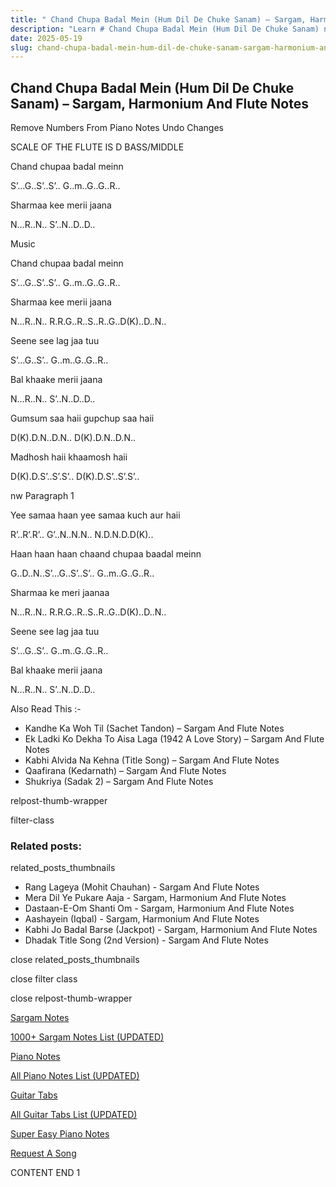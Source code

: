 ```yaml
---
title: " Chand Chupa Badal Mein (Hum Dil De Chuke Sanam) – Sargam, Harmonium And Flute Notes"
description: "Learn # Chand Chupa Badal Mein (Hum Dil De Chuke Sanam) notes, sargam, harmonium notations and flute notes. Easy step-by-step tutorial for beginners."
date: 2025-05-19
slug: chand-chupa-badal-mein-hum-dil-de-chuke-sanam-sargam-harmonium-and-flute-notes
---
```


## Chand Chupa Badal Mein (Hum Dil De Chuke Sanam) – Sargam, Harmonium And Flute Notes

Remove Numbers From Piano Notes
Undo Changes

SCALE OF THE FLUTE IS D BASS/MIDDLE

Chand chupaa badal meinn

S’…G..S’..S’.. G..m..G..G..R..

Sharmaa kee merii jaana

N…R..N.. S’..N..D..D..

Music

Chand chupaa badal meinn

S’…G..S’..S’.. G..m..G..G..R..

Sharmaa kee merii jaana

N…R..N.. R.R.G..R..S..R..G..D(K)..D..N..

Seene see lag jaa tuu

S’…G..S’.. G..m..G..G..R..

Bal khaake merii jaana

N…R..N.. S’..N..D..D..

Gumsum saa haii gupchup saa haii

D(K).D.N..D.N.. D(K).D.N..D.N..

Madhosh haii khaamosh haii

D(K).D.S’..S’.S’.. D(K).D.S’..S’.S’..

nw Paragraph 1

Yee samaa haan yee samaa kuch aur haii

R’..R’.R’.. G’..N..N.N.. N.D.N.D.D(K)..

Haan haan haan chaand chupaa baadal meinn

G..D..N..S’…G..S’..S’.. G..m..G..G..R..

Sharmaa ke meri jaanaa

N…R..N.. R.R.G..R..S..R..G..D(K)..D..N..

Seene see lag jaa tuu

S’…G..S’.. G..m..G..G..R..

Bal khaake merii jaana

N…R..N.. S’..N..D..D..

Also Read This :-

- Kandhe Ka Woh Til (Sachet Tandon) – Sargam And Flute Notes
- Ek Ladki Ko Dekha To Aisa Laga (1942 A Love Story) – Sargam And Flute Notes
- Kabhi Alvida Na Kehna (Title Song) – Sargam And Flute Notes
- Qaafirana (Kedarnath) – Sargam And Flute Notes
- Shukriya (Sadak 2) – Sargam And Flute Notes

relpost-thumb-wrapper

filter-class

### Related posts:

related_posts_thumbnails

- Rang Lageya (Mohit Chauhan) - Sargam And Flute Notes
- Mera Dil Ye Pukare Aaja - Sargam, Harmonium And Flute Notes
- Dastaan-E-Om Shanti Om - Sargam, Harmonium And Flute Notes
- Aashayein (Iqbal) - Sargam, Harmonium And Flute Notes
- Kabhi Jo Badal Barse (Jackpot) - Sargam, Harmonium And Flute Notes
- Dhadak Title Song (2nd Version) - Sargam And Flute Notes

close related_posts_thumbnails

close filter class

close relpost-thumb-wrapper

[Sargam Notes](/sargam-notes.html)

[1000+ Sargam Notes List (UPDATED)](/all-songs-list-sargam-notes.html)

[Piano Notes](/piano-notes.html)

[All Piano Notes List (UPDATED)](/all-songs-list-piano-notes.html)

[Guitar Tabs](/guitar-tabs.html)

[All Guitar Tabs List (UPDATED)](/all-songs-list-guitar-tabs.html)

[Super Easy Piano Notes](https://studywall.in/)

[Request A Song](/request-a-song.html)

CONTENT END 1
